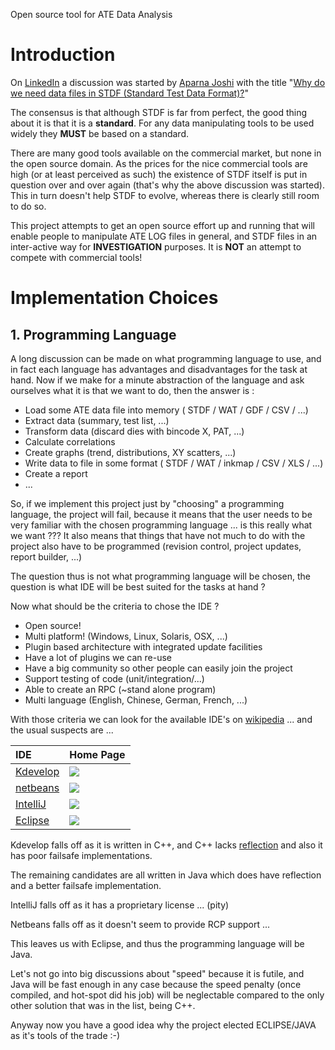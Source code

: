 Open source tool for ATE Data Analysis

# Introduction #

On [LinkedIn](http://www.linkedin.com) a discussion was started by [Aparna Joshi](http://www.linkedin.com/profile?viewProfile=&key=6587116&authToken=JB9j&authType=name&goback=%2Eanh_941397) with the title "[Why do we need data files in STDF (Standard Test Data Format)?](http://www.linkedin.com/groupAnswers?viewQuestionAndAnswers=&gid=941397&discussionID=18344633&goback=%2Eanh_941397)"

The consensus is that although STDF is far from perfect, the good thing about it is that it is a **standard**. For any data manipulating tools to be used widely they **MUST** be based on a standard.

There are many good tools available on the commercial market, but none in the open source domain. As the prices for the nice commercial tools are high (or at least perceived as such) the existence of STDF itself is put in question over and over again (that's why the above discussion was started). This in turn doesn't help STDF to evolve, whereas there is clearly still room to do so.

This project attempts to get an open source effort up and running that will enable people to manipulate ATE LOG files in general, and STDF files in an inter-active way for **INVESTIGATION** purposes. It is **NOT** an attempt to compete with commercial tools!

# Implementation Choices #

## 1. Programming Language ##

A long discussion can be made on what programming language to use, and in fact each language has advantages and disadvantages for the task at hand. Now if we make for a minute abstraction of the language and ask ourselves what it is that we want to do, then the answer is :

  * Load some ATE data file into memory ( STDF / WAT / GDF / CSV / ...)
  * Extract data (summary, test list, ...)
  * Transform data (discard dies with bincode X, PAT, ...)
  * Calculate correlations
  * Create graphs (trend, distributions, XY scatters, ...)
  * Write data to file in some format ( STDF / WAT / inkmap / CSV / XLS / ...)
  * Create a report
  * ...

So, if we implement this project just by "choosing" a programming language, the project will fail, because it means that the user needs to be very familiar with the chosen programming language ... is this really what we want ???
It also means that things that have not much to do with the project also have to be programmed (revision control, project updates, report builder, ...)

The question thus is not what programming language will be chosen, the question is what IDE will be best suited for the tasks at hand ?

Now what should be the criteria to chose the IDE ?

  * Open source!
  * Multi platform! (Windows, Linux, Solaris, OSX, ...)
  * Plugin based architecture with integrated update facilities
  * Have a lot of plugins we can re-use
  * Have a big community so other people can easily join the project
  * Support testing of code (unit/integration/...)
  * Able to create an RPC (~stand alone program)
  * Multi language (English, Chinese, German, French, ...)

With those criteria we can look for the available IDE's on [wikipedia](http://en.wikipedia.org/wiki/Comparison_of_integrated_development_environments) ... and the usual suspects are ...

| IDE |  Home Page |
|:----|:-----------|
| [Kdevelop](http://en.wikipedia.org/wiki/KDevelop) | [![](http://upload.wikimedia.org/wikipedia/commons/4/48/KDevelop_icon.png)](http://www.kdevelop.org/) |
| [netbeans](http://en.wikipedia.org/wiki/NetBeans) | [![](http://upload.wikimedia.org/wikipedia/en/thumb/0/01/NetBeans.svg/150px-NetBeans.svg.png)](http://netbeans.org/) |
| [IntelliJ](http://en.wikipedia.org/wiki/IntelliJ_IDEA) | [![](http://upload.wikimedia.org/wikipedia/en/thumb/0/07/IntelliJ_IDEA_logo.gif/200px-IntelliJ_IDEA_logo.gif)](http://www.jetbrains.com/idea/) |
| [Eclipse](http://en.wikipedia.org/wiki/Eclipse_(software)) | [![](http://upload.wikimedia.org/wikipedia/en/3/34/Eclipse-logo.png)](http://www.eclipse.org/) |

Kdevelop falls off as it is written in C++, and C++ lacks [reflection](http://en.wikipedia.org/wiki/Reflective_programming) and also it has poor failsafe implementations.

The remaining candidates are all written in Java which does have reflection and a better failsafe implementation.

IntelliJ falls off as it has a proprietary license ... (pity)

Netbeans falls off as it doesn't seem to provide RCP support ...

This leaves us with Eclipse, and thus the programming language will be Java.

Let's not go into big discussions about "speed" because it is futile, and Java will be fast enough in any case because the speed penalty (once compiled, and hot-spot did his job) will be neglectable compared to the only other solution that was in the list, being C++.

Anyway now you have a good idea why the project elected ECLIPSE/JAVA as it's tools of the trade :-)










